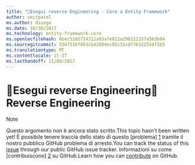 ```yaml
---
title: "Esegui reverse Engineering - Core a Entity Framework"
author: smitpatel
ms.author: divega
ms.date: 10/30/2017
ms.technology: entity-framework-core
ms.openlocfilehash: 6bec5185714211a93afe012a296112337a563b04
ms.sourcegitcommit: 5367516f063cb42804ec92c31cdf76322554f2b5
ms.translationtype: MT
ms.contentlocale: it-IT
ms.lasthandoff: 11/08/2017
---
```

# <a name="-reverse-engineering"></a><span data-ttu-id="3870b-102">🔧Esegui reverse Engineering</span><span class="sxs-lookup"><span data-stu-id="3870b-102">🔧 Reverse Engineering</span></span>

> [!NOTE]
> <span data-ttu-id="3870b-103">Questo argomento non è ancora stato scritto.</span><span class="sxs-lookup"><span data-stu-id="3870b-103">This topic hasn't been written yet!</span></span> <span data-ttu-id="3870b-104">È possibile tenere traccia dello stato di questo [problema] [ 1] tramite il nostro pubblico GitHub problema di arresto.</span><span class="sxs-lookup"><span data-stu-id="3870b-104">You can track the status of this [issue][1] through our public GitHub issue tracker.</span></span> <span data-ttu-id="3870b-105">Informazioni su come [contribuiscono] [ 2] su GitHub.</span><span class="sxs-lookup"><span data-stu-id="3870b-105">Learn how you can [contribute][2] on GitHub.</span></span>


  [1]: https://github.com/aspnet/EntityFramework.Docs/issues/508
  [2]: https://github.com/aspnet/EntityFramework.Docs/blob/master/CONTRIBUTING.md
